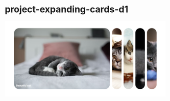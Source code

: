 # project-expanding-cards-d1

![image](https://github.com/oxica/project-expanding-cards-d1/blob/main/images/psc.png)
